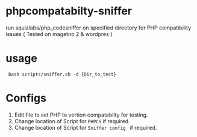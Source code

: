 # phpcompatabilty-sniffer
run squizlabs/php_codesniffer on specified directory for PHP compatibility issues ( Tested on magetno 2 & wordpres )

# usage 
` bash scripts/sniffer.sh -d {Dir_to_test}`

# Configs
1. Edit file to set PHP to vertion compatabilty for testing.
2. Change location of Script for `PHPCS` if required.
3. Change location of Script for `Sniffer config ` if required.
